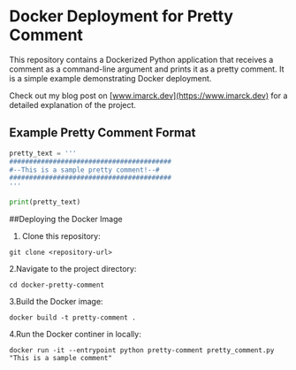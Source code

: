 # Docker Deployment for Pretty Comment

This repository contains a Dockerized Python application that receives a comment as a command-line argument and prints it as a pretty comment. It is a simple example demonstrating Docker deployment.

Check out my blog post on [www.imarck.dev](https://www.imarck.dev) for a detailed explanation of the project.

## Example Pretty Comment Format

```python
pretty_text = '''
#########################################
#--This is a sample pretty comment!--#
#########################################
'''

print(pretty_text)
```

##Deploying the Docker Image
1. Clone this repository:

```batch
git clone <repository-url>
```


2.Navigate to the project directory:

```batch
cd docker-pretty-comment

```


3.Build the Docker image:

```batch
docker build -t pretty-comment .

```

4.Run the Docker continer in locally:

```batch
docker run -it --entrypoint python pretty-comment pretty_comment.py "This is a sample comment"

```

